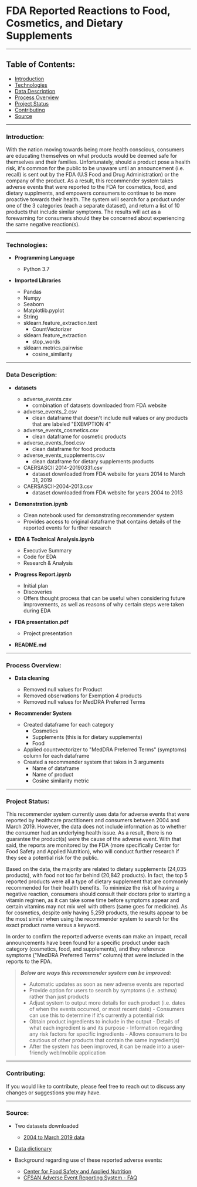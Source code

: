 # FDA Reported Reactions to Food, Cosmetics, and Dietary Supplements
--------

## Table of Contents:

* [Introduction](#introduction)
* [Technologies](#technologies)
* [Data Description](#data-description)
* [Process Overview](#process-overview)
* [Project Status](#project-status)
* [Contributing](#contributing)
* [Source](#source)

---
### Introduction:

With the nation moving towards being more health conscious, consumers are educating themselves on what products would be deemed safe for themselves and their families. Unfortunately, should a product pose a health risk, it's common for the public to be unaware until an announcement (i.e. recall) is sent out by the FDA (U.S Food and Drug Administration) or the company of the product. As a result, this recommender system takes adverse events that were reported to the FDA for cosmetics, food, and dietary supplments, and empowers consumers to continue to be more proactive towards their health. The system will search for a product under one of the 3 categories (each a separate dataset), and return a list of 10 products that include similar symptoms. The results will act as a forewarning for consumers should they be concerned about experiencing the same negative reaction(s).

---
### Technologies:

- **Programming Language**
    - Python 3.7
    
- **Imported Libraries**
    - Pandas
    - Numpy
    - Seaborn
    - Matplotlib.pyplot
    - String
    - sklearn.feature_extraction.text
        - CountVectorizer
    - sklearn.feature_extraction
        - stop_words
    - sklearn.metrics.pairwise
        - cosine_similarity
        
--- 
### Data Description:

- **datasets**
    - adverse_events.csv
        - combination of datasets downloaded from FDA website
    - adverse_events_2.csv
        - clean dataframe that doesn't include null values or any products that are labeled "EXEMPTION 4"
    - adverse_events_cosmetics.csv
        - clean dataframe for cosmetic products
    - adverse_events_food.csv
        - clean dataframe for food products
    - adverse_events_supplements.csv
        - clean dataframe for dietary supplements products
    - CAERSASCII 2014-20190331.csv
        - dataset downloaded from FDA website for years 2014 to March 31, 2019
    - CAERSASCII-2004-2013.csv
        - dataset downloaded from FDA website for years 2004 to 2013
        
- **Demonstration.ipynb**
    - Clean notebook used for demonstrating recommender system
    - Provides access to original dataframe that contains details of the reported events for further research

- **EDA & Technical Analysis.ipynb**
    - Executive Summary
    - Code for EDA
    - Research & Analysis
    
- **Progress Report.ipynb**
    - Initial plan
    - Discoveries
    - Offers thought process that can be useful when considering future improvements, as well as reasons of why certain steps were taken during EDA
    
- **FDA presentation.pdf**
    - Project presentation
    
- **README.md**
    
---
### Process Overview:

- **Data cleaning**
    - Removed null values for Product
    - Removed observations for Exemption 4 products
    - Removed null values for MedDRA Preferred Terms

- **Recommender System**
    - Created dataframe for each category
        - Cosmetics
        - Supplements (this is for dietary supplements)
        - Food
    - Applied countvectorizer to "MedDRA Preferred Terms" (symptoms) column for each dataframe
    - Created a recommender system that takes in 3 arguments
        - Name of dataframe
        - Name of product
        - Cosine similarity metric
        
---
### Project Status:


This recommender system currently uses data for adverse events that were reported by healthcare practitioners and consumers between 2004 and March 2019. However, the data does not include information as to whether the consumer had an underlying health issue. As a result, there is no guarantee the product(s) were the cause of the adverse event. With that said, the reports are monitored by the FDA (more specifically Center for Food Safety and Applied Nutrition), who will conduct further research if they see a potential risk for the public.

Based on the data, the majority are related to dietary supplements (24,035 products), with food not too far behind (20,842 products). In fact, the top 5 reported products were all a type of dietary supplement that are commonly recommended for their health benefits. To minimize the risk of having a negative reaction, consumers should consult their doctors prior to starting a vitamin regimen, as it can take some time before symptoms appear and certain vitamins may not mix well with others (same goes for medicine). As for cosmetics, despite only having 5,259 products, the results appear to be the most similar when using the recommender system to search for the exact product name versus a keyword. 

In order to confirm the reported adverse events can make an impact, recall announcements have been found for a specific product under each category (cosmetics, food, and supplements), and they reference symptoms ("MedDRA Preferred Terms" column) that were included in the reports to the FDA.

> ***Below are ways this recommender system can be improved:***
> - Automatic updates as soon as new adverse events are reported
> - Provide option for users to search by symptoms (i.e. asthma) rather than just products
> - Adjust system to output more details for each product (i.e. dates of when the events occurred, or most recent date)
    - Consumers can use this to determine if it's currently a potential risk
> - Obtain product ingredients to include in the output
    - Details of what each ingredient is and its purpose
    - Information regarding any risk factors for specific ingredients
        - Allows consumers to be cautious of other products that contain the same ingredient(s)
> - After the system has been improved, it can be made into a user-friendly web/mobile application

---
### Contributing:


If you would like to contribute, please feel free to reach out to discuss any changes or suggestions you may have. 

---
### Source:

- Two datasets downloaded
    - [2004 to March 2019 data](https://www.fda.gov/food/compliance-enforcement-food/cfsan-adverse-event-reporting-system-caers)

- [Data dictionary](https://www.fda.gov/media/97035/download)
    
- Background regarding use of these reported adverse events:
    - [Center for Food Safety and Applied Nutrition ](https://www.fda.gov/about-fda/office-foods-and-veterinary-medicine/center-food-safety-and-applied-nutrition-cfsan)
    - [CFSAN Adverse Event Reporting System - FAQ](https://www.fda.gov/food/compliance-enforcement-food/cfsan-adverse-event-reporting-system-caers)

